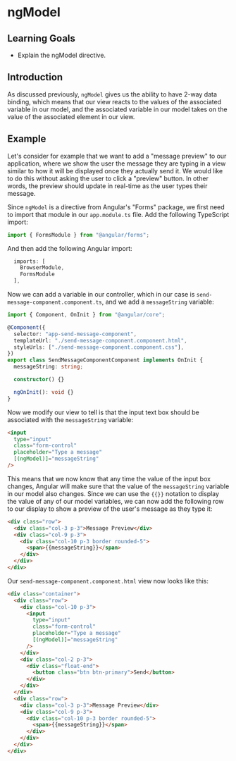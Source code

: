 # ngModel

## Learning Goals

- Explain the ngModel directive.

## Introduction

As discussed previously, `ngModel` gives us the ability to have 2-way data
binding, which means that our view reacts to the values of the associated
variable in our model, and the associated variable in our model takes on the
value of the associated element in our view.

## Example 

Let's consider for example that we want to add a "message preview" to our
application, where we show the user the message they are typing in a view
similar to how it will be displayed once they actually send it. We would like to
do this without asking the user to click a "preview" button. In other words, the
preview should update in real-time as the user types their message.

Since `ngModel` is a directive from Angular's "Forms" package, we first need to
import that module in our `app.module.ts` file. Add the following TypeScript
import:

```typescript
import { FormsModule } from "@angular/forms";
```

And then add the following Angular import:

```typescript
  imports: [
    BrowserModule,
    FormsModule
  ],
```

Now we can add a variable in our controller, which in our case is
`send-message-component.component.ts`, and we add a `messageString` variable:

```typescript
import { Component, OnInit } from "@angular/core";

@Component({
  selector: "app-send-message-component",
  templateUrl: "./send-message-component.component.html",
  styleUrls: ["./send-message-component.component.css"],
})
export class SendMessageComponentComponent implements OnInit {
  messageString: string;

  constructor() {}

  ngOnInit(): void {}
}
```

Now we modify our view to tell is that the input text box should be associated
with the `messageString` variable:

```html
<input
  type="input"
  class="form-control"
  placeholder="Type a message"
  [(ngModel)]="messageString"
/>
```

This means that we now know that any time the value of the input box changes,
Angular will make sure that the value of the `messageString` variable in our
model also changes. Since we can use the `{{}}` notation to display the value of
any of our model variables, we can now add the following row to our display to
show a preview of the user's message as they type it:

```html
<div class="row">
  <div class="col-3 p-3">Message Preview</div>
  <div class="col-9 p-3">
    <div class="col-10 p-3 border rounded-5">
      <span>{{messageString}}</span>
    </div>
  </div>
</div>
```

Our `send-message-component.component.html` view now looks like this:

```html
<div class="container">
  <div class="row">
    <div class="col-10 p-3">
      <input
        type="input"
        class="form-control"
        placeholder="Type a message"
        [(ngModel)]="messageString"
      />
    </div>
    <div class="col-2 p-3">
      <div class="float-end">
        <button class="btn btn-primary">Send</button>
      </div>
    </div>
  </div>
  <div class="row">
    <div class="col-3 p-3">Message Preview</div>
    <div class="col-9 p-3">
      <div class="col-10 p-3 border rounded-5">
        <span>{{messageString}}</span>
      </div>
    </div>
  </div>
</div>
```
